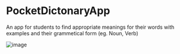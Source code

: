 # PocketDictonaryApp
An app for students to find appropriate meanings for their words with examples and their grammetical form (eg. Noun, Verb)

![image](https://user-images.githubusercontent.com/90602027/164909511-d848859b-107c-4836-a758-615de419593f.png)

